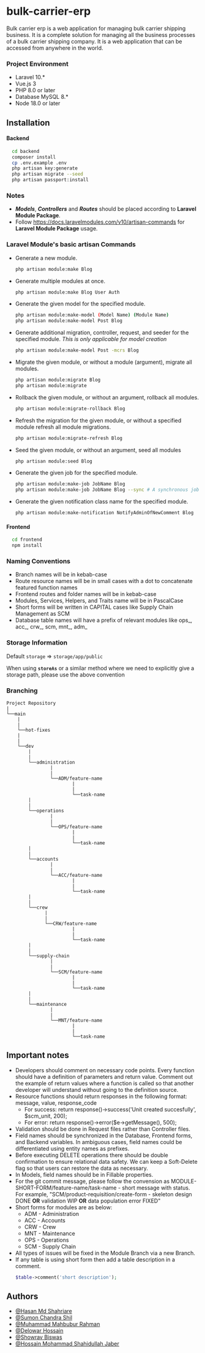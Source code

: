 # bulk-carrier-erp

Bulk carrier erp is a web application for managing bulk carrier shipping business.
It is a complete solution for managing all the business processes of a bulk carrier shipping company.
It is a web application that can be accessed from anywhere in the world.

### Project Environment

- Laravel 10.*
- Vue.js 3
- PHP 8.0 or later
- Database MySQL 8.*
- Node 18.0 or later

## Installation

#### Backend
```bash
  cd backend
  composer install
  cp .env.example .env
  php artisan key:generate
  php artisan migrate --seed
  php artisan passport:install
```
### Notes

-   **_Models_**, **_Controllers_** and **_Routes_** should be placed according to **Laravel Module Package**.
-   Follow https://docs.laravelmodules.com/v10/artisan-commands for **Laravel Module Package** usage.

### Laravel Module's basic artisan Commands
- Generate a new module.
  ```bash
  php artisan module:make Blog
  ```
- Generate multiple modules at once.
  ```bash
  php artisan module:make Blog User Auth
  ```
- Generate the given model for the specified module.
  ```bash
  php artisan module:make-model (Model Name) (Module Name)
  php artisan module:make-model Post Blog
  ```
- Generate additional migration, controller, request, and seeder for the specified module. *This is only applicable for model creation*
  ```bash
  php artisan module:make-model Post -mcrs Blog
  ```
- Migrate the given module, or without a module (argument), migrate all modules.
  ```bash
  php artisan module:migrate Blog
  php artisan module:migrate
  ```
- Rollback the given module, or without an argument, rollback all modules.
  ```bash
  php artisan module:migrate-rollback Blog
  ```
- Refresh the migration for the given module, or without a specified module refresh all module migrations.
  ```bash
  php artisan module:migrate-refresh Blog
  ```
- Seed the given module, or without an argument, seed all modules
  ```bash
  php artisan module:seed Blog
  ```
- Generate the given job for the specified module.
  ```bash
  php artisan module:make-job JobName Blog
  php artisan module:make-job JobName Blog --sync # A synchronous job class
  ```
- Generate the given notification class name for the specified module.
  ```bash
  php artisan module:make-notification NotifyAdminOfNewComment Blog
  ```

#### Frontend
```bash
  cd frontend
  npm install
```

### Naming Conventions

- Branch names will be in kebab-case 
- Route resource names will be in small cases with a dot to concatenate featured function names
- Frontend routes and folder names will be in kebab-case
- Modules, Services, Helpers, and Traits name will be in PascalCase 
- Short forms will be written in CAPITAL cases like Supply Chain Management as SCM
- Database table names will have a prefix of relevant modules like ops_, acc_, crw_, scm, mnt_, adm_


### Storage Information

Default `storage` => `storage/app/public`

When using **`storeAs`** or a similar method where we need to explicitly give a storage path, please use the above convention

### Branching

```
Project Repository
|
└──main
    |
    |
    └──hot-fixes
    |
    |
    └──dev
        |
        |
        └──administration
                |
                |
                └──ADM/feature-name  
                        |
                        |
                        └──task-name       
        |
        |
        └──operations
                |
                |
                └──OPS/feature-name
                        |
                        |
                        └──task-name
        |
        |
        └──accounts
                |
                |
                └──ACC/feature-name
                        |
                        |
                        └──task-name
        |
        |
        └──crew
              |
              |
              └──CRW/feature-name
                        |
                        |
                        └──task-name
        |
        |
        └──supply-chain
                |
                |
                └──SCM/feature-name
                        |
                        |
                        └──task-name
        |
        |
        └──maintenance
                |
                |
                └──MNT/feature-name
                        |
                        |
                        └──task-name
```
## Important notes

- Developers should comment on necessary code points. Every function should have a definition of parameters and return value. Comment out the example of return values where a function is called so that another developer will understand without going to the definition source. 
- Resource functions should return responses in the following format: message, value, response_code
    - For success: return response()->success('Unit created succesfully', $scm_unit, 200);
    - For error: return response()->error($e->getMessage(), 500);
- Validation should be done in Request files rather than Controller files.
- Field names should be synchronized in the Database, Frontend forms, and Backend variables. In ambiguous cases, field names could be differentiated using entity names as prefixes.
- Before executing DELETE operations there should be double confirmation to ensure relational data safety. We can keep a Soft-Delete flag so that users can restore the data as necessary.
- In Models, field names should be in Fillable properties.
- For the git commit message, please follow the convension as MODULE-SHORT-FORM/feature-name/task-name - short message with status. For example, "SCM/product-requisition/create-form - skeleton design DONE **OR** validation WIP **OR** data population error FIXED"
- Short forms for modules are as below:
  - ADM - Administration
  - ACC - Accounts
  - CRW - Crew
  - MNT - Maintenance
  - OPS - Operations
  - SCM - Supply Chain
- All types of issues will be fixed in the Module Branch via a new Branch.
- If any table is using short form then add a table description in a comment.
  ```php
  $table->comment('short description');

## Authors

- [@Hasan Md Shahriare](https://github.com/hasashah)
- [@Sumon Chandra Shil](https://www.github.com/sumonchandrashil)
- [@Muhammad Mahbubur Rahman](https://github.com/mahbub-magnetism)
- [@Delowar Hossain](https://www.github.com/illusionist3886)
- [@Showrav Biswas](https://github.com/Showrav-Biswas-Mtech)
- [@Hossain Mohammad Shahidullah Jaber](https://github.com/jaberWiki)

